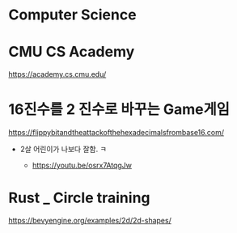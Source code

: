 # Computer Science

# CMU CS Academy

https://academy.cs.cmu.edu/


# 16진수를 2 진수로 바꾸는 Game게임

https://flippybitandtheattackofthehexadecimalsfrombase16.com/

- 2살 어린이가 나보다 잘함. ㅋ

  - https://youtu.be/osrx7AtqgJw 

# Rust _ Circle training

https://bevyengine.org/examples/2d/2d-shapes/
